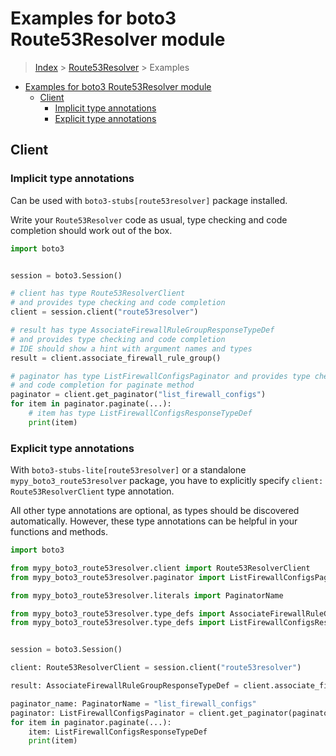 <a id="examples-for-boto3-route53resolver-module"></a>

# Examples for boto3 Route53Resolver module

> [Index](../README.md) > [Route53Resolver](./README.md) > Examples

- [Examples for boto3 Route53Resolver module](#examples-for-boto3-route53resolver-module)
  - [Client](#client)
    - [Implicit type annotations](#implicit-type-annotations)
    - [Explicit type annotations](#explicit-type-annotations)

<a id="client"></a>

## Client

<a id="implicit-type-annotations"></a>

### Implicit type annotations

Can be used with `boto3-stubs[route53resolver]` package installed.

Write your `Route53Resolver` code as usual, type checking and code completion
should work out of the box.

```python
import boto3


session = boto3.Session()

# client has type Route53ResolverClient
# and provides type checking and code completion
client = session.client("route53resolver")

# result has type AssociateFirewallRuleGroupResponseTypeDef
# and provides type checking and code completion
# IDE should show a hint with argument names and types
result = client.associate_firewall_rule_group()

# paginator has type ListFirewallConfigsPaginator and provides type checking
# and code completion for paginate method
paginator = client.get_paginator("list_firewall_configs")
for item in paginator.paginate(...):
    # item has type ListFirewallConfigsResponseTypeDef
    print(item)
```

<a id="explicit-type-annotations"></a>

### Explicit type annotations

With `boto3-stubs-lite[route53resolver]` or a standalone
`mypy_boto3_route53resolver` package, you have to explicitly specify
`client: Route53ResolverClient` type annotation.

All other type annotations are optional, as types should be discovered
automatically. However, these type annotations can be helpful in your functions
and methods.

```python
import boto3

from mypy_boto3_route53resolver.client import Route53ResolverClient
from mypy_boto3_route53resolver.paginator import ListFirewallConfigsPaginator

from mypy_boto3_route53resolver.literals import PaginatorName

from mypy_boto3_route53resolver.type_defs import AssociateFirewallRuleGroupResponseTypeDef
from mypy_boto3_route53resolver.type_defs import ListFirewallConfigsResponseTypeDef


session = boto3.Session()

client: Route53ResolverClient = session.client("route53resolver")

result: AssociateFirewallRuleGroupResponseTypeDef = client.associate_firewall_rule_group()

paginator_name: PaginatorName = "list_firewall_configs"
paginator: ListFirewallConfigsPaginator = client.get_paginator(paginator_name)
for item in paginator.paginate(...):
    item: ListFirewallConfigsResponseTypeDef
    print(item)
```
